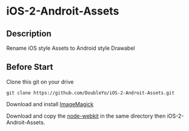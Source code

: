 # iOS-2-Androit-Assets

## Description
Rename iOS style Assets to Android style Drawabel

## Before Start

Clone this git on your drive

`git clone https://github.com/DoubleYo/iOS-2-Androit-Assets.git`

Download and install [ImageMagick](http://www.imagemagick.org/script/binary-releases.php)

Download and copy the [node-webkit](https://github.com/rogerwang/node-webkit#downloads) in the same directory then iOS-2-Androit-Assets.